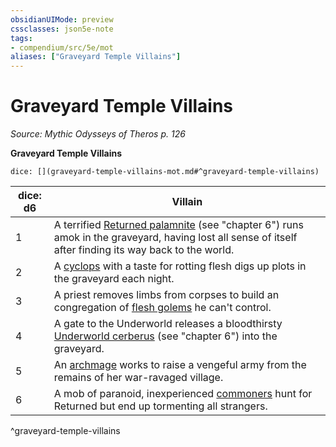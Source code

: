 ```yaml
---
obsidianUIMode: preview
cssclasses: json5e-note
tags:
- compendium/src/5e/mot
aliases: ["Graveyard Temple Villains"]
---
```

# Graveyard Temple Villains
*Source: Mythic Odysseys of Theros p. 126* 

**Graveyard Temple Villains**

`dice: [](graveyard-temple-villains-mot.md#^graveyard-temple-villains)`

| dice: d6 | Villain |
|----------|---------|
| 1 | A terrified [Returned palamnite](2-Mechanics/CLI/bestiary/undead/returned-palamnite-mot.md) (see "chapter 6") runs amok in the graveyard, having lost all sense of itself after finding its way back to the world. |
| 2 | A [cyclops](2-Mechanics/CLI/bestiary/giant/cyclops.md) with a taste for rotting flesh digs up plots in the graveyard each night. |
| 3 | A priest removes limbs from corpses to build an congregation of [flesh golems](2-Mechanics/CLI/bestiary/construct/flesh-golem.md) he can't control. |
| 4 | A gate to the Underworld releases a bloodthirsty [Underworld cerberus](2-Mechanics/CLI/bestiary/monstrosity/underworld-cerberus-mot.md) (see "chapter 6") into the graveyard. |
| 5 | An [archmage](2-Mechanics/CLI/bestiary/humanoid/archmage.md) works to raise a vengeful army from the remains of her war-ravaged village. |
| 6 | A mob of paranoid, inexperienced [commoners](2-Mechanics/CLI/bestiary/humanoid/commoner.md) hunt for Returned but end up tormenting all strangers. |
^graveyard-temple-villains